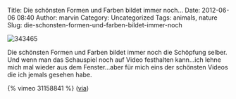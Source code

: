 Title: Die schönsten Formen und Farben bildet immer noch...
Date: 2012-06-06 08:40
Author: marvin
Category: Uncategorized
Tags: animals, nature
Slug: die-schonsten-formen-und-farben-bildet-immer-noch

![343465]({filename}/images/343465.png)

Die schönsten Formen und Farben bildet immer noch die Schöpfung selber.
Und wenn man das Schauspiel noch auf Video festhalten kann...ich lehne
mich mal wieder aus dem Fenster...aber für mich eins der schönsten
Videos die ich jemals gesehen habe.

{% vimeo 31158841   %}
([via](http://notizen.martingommel.de/murmuration/))

